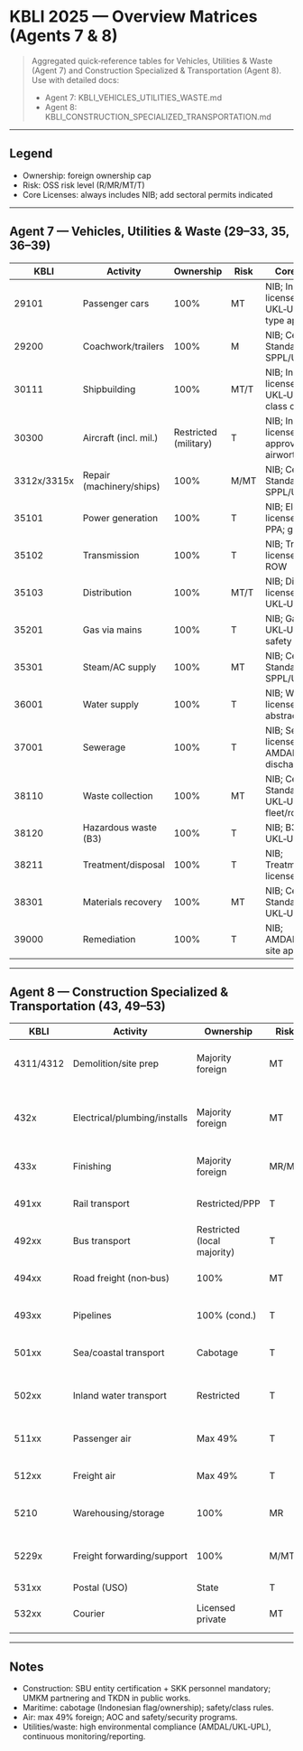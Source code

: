 # KBLI 2025 — Overview Matrices (Agents 7 & 8)

> Aggregated quick‑reference tables for Vehicles, Utilities & Waste (Agent 7) and Construction Specialized & Transportation (Agent 8). Use with detailed docs:
> - Agent 7: KBLI_VEHICLES_UTILITIES_WASTE.md
> - Agent 8: KBLI_CONSTRUCTION_SPECIALIZED_TRANSPORTATION.md

---

## Legend
- Ownership: foreign ownership cap
- Risk: OSS risk level (R/MR/MT/T)
- Core Licenses: always includes NIB; add sectoral permits indicated

---

## Agent 7 — Vehicles, Utilities & Waste (29–33, 35, 36–39)

| KBLI | Activity | Ownership | Risk | Core Licenses |
|---|---|---|---|---|
| 29101 | Passenger cars | 100% | MT | NIB; Industrial license; UKL‑UPL/AMDAL; type approval |
| 29200 | Coachwork/trailers | 100% | M | NIB; Cert. of Standards; SPPL/UKL‑UPL |
| 30111 | Shipbuilding | 100% | MT/T | NIB; Industrial license; UKL‑UPL/AMDAL; class certs |
| 30300 | Aircraft (incl. mil.) | Restricted (military) | T | NIB; Industrial license; MoD approvals; airworthiness |
| 3312x/3315x | Repair (machinery/ships) | 100% | M/MT | NIB; Cert. of Standards; SPPL/UKL‑UPL |
| 35101 | Power generation | 100% | T | NIB; Electricity license; AMDAL; PPA; grid |
| 35102 | Transmission | 100% | T | NIB; Transmission license; AMDAL; ROW |
| 35103 | Distribution | 100% | MT/T | NIB; Distribution license; UKL‑UPL/AMDAL |
| 35201 | Gas via mains | 100% | T | NIB; Gas license; UKL‑UPL/AMDAL; safety |
| 35301 | Steam/AC supply | 100% | MT | NIB; Cert. of Standards; SPPL/UKL‑UPL |
| 36001 | Water supply | 100% | T | NIB; Water utility license; AMDAL; abstraction |
| 37001 | Sewerage | 100% | T | NIB; Sewerage license; AMDAL/UKL‑UPL; discharge |
| 38110 | Waste collection | 100% | MT | NIB; Cert. of Standards; UKL‑UPL; fleet/route |
| 38120 | Hazardous waste (B3) | 100% | T | NIB; B3 permits; UKL‑UPL/AMDAL |
| 38211 | Treatment/disposal | 100% | T | NIB; Treatment/disposal license; AMDAL |
| 38301 | Materials recovery | 100% | MT | NIB; Cert. of Standards; UKL‑UPL |
| 39000 | Remediation | 100% | T | NIB; AMDAL/UKL‑UPL; site approvals |

---

## Agent 8 — Construction Specialized & Transportation (43, 49–53)

| KBLI | Activity | Ownership | Risk | Core Licenses |
|---|---|---|---|---|
| 4311/4312 | Demolition/site prep | Majority foreign | MT | NIB; SBU (LPJK); Sertifikat Standar; SPPL/UKL‑UPL |
| 432x | Electrical/plumbing/installs | Majority foreign | MT | NIB; SBU; Sertifikat Standar; SPPL/UKL‑UPL; utility approvals |
| 433x | Finishing | Majority foreign | MR/MT | NIB; SBU; Sertifikat Standar; SPPL |
| 491xx | Rail transport | Restricted/PPP | T | NIB; rail operator license; safety; access |
| 492xx | Bus transport | Restricted (local majority) | T | NIB; route/vehicle permits; safety |
| 494xx | Road freight (non‑bus) | 100% | MT | NIB; transport permits; vehicle/licensing |
| 493xx | Pipelines | 100% (cond.) | T | NIB; pipeline license; AMDAL; ROW |
| 501xx | Sea/coastal transport | Cabotage | T | NIB; sea operator license; vessel/class |
| 502xx | Inland water transport | Restricted | T | NIB; operator license; vessel/crew certs |
| 511xx | Passenger air | Max 49% | T | NIB; AOC; safety/security; slots/routes |
| 512xx | Freight air | Max 49% | T | NIB; AOC (cargo); safety/security |
| 5210 | Warehousing/storage | 100% | MR | NIB; Sertifikat Standar; fire; SPPL/UKL‑UPL |
| 5229x | Freight forwarding/support | 100% | M/MT | NIB; forwarding license; customs; security |
| 531xx | Postal (USO) | State | T | State regime |
| 532xx | Courier | Licensed private | MT | NIB; courier licenses; security |

---

## Notes
- Construction: SBU entity certification + SKK personnel mandatory; UMKM partnering and TKDN in public works.
- Maritime: cabotage (Indonesian flag/ownership); safety/class rules.
- Air: max 49% foreign; AOC and safety/security programs.
- Utilities/waste: high environmental compliance (AMDAL/UKL‑UPL), continuous monitoring/reporting.

